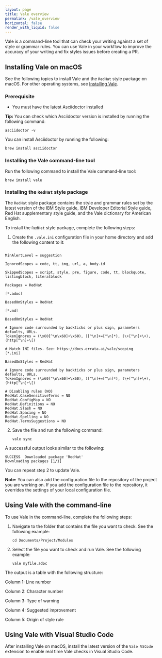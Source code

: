```yaml
---
layout: page
title: Vale overview
permalink: /vale_overview
horizontal: false
render_with_liquid: false
---
```


Vale is a command-line tool that can check your writing against a set of style or grammar rules. You can use Vale in your workflow to improve the accuracy of your writing and fix styles issues before creating a PR.

## Installing Vale on macOS

See the following topics to install Vale and the `RedHat` style package on macOS. For other operating systems, see [Installing Vale](https://redhat-documentation.github.io/vale-at-red-hat/docs/main/user-guide/installing-vale-cli/).

### Prerequisite

- You must have the latest Asciidoctor installed

**Tip:** You can check which Asciidoctor version is installed by running the following command: 

`asciidoctor -v`

You can install Asciidoctor by running the following:

`brew install asciidoctor`

### Installing the Vale command-line tool

Run the following command to install the Vale command-line tool:

`brew install vale`

### Installing the `RedHat` style package

The `RedHat` style package contains the style and grammar rules set by the latest version of the IBM Style guide, IBM Developer Editorial Style guide, Red Hat supplementary style guide, and the Vale dictionary for American English.

To install the `RedHat` style package, complete the following steps:

1. Create the `.vale.ini` configuration file in your home directory and add the following content to it:

```StylesPath = .vale/styles

MinAlertLevel = suggestion

IgnoredScopes = code, tt, img, url, a, body.id

SkippedScopes = script, style, pre, figure, code, tt, blockquote, listingblock, literalblock

Packages = RedHat

[*.adoc]

BasedOnStyles = RedHat

[*.md]

BasedOnStyles = RedHat

# Ignore code surrounded by backticks or plus sign, parameters defaults, URLs.
TokenIgnores = (\x60[^\n\x60]+\x60), ([^\n]+=[^\n]*), (\+[^\n]+\+), (http[^\n]+\[)

# Match INI files. See: https://docs.errata.ai/vale/scoping
[*.ini]

BasedOnStyles = RedHat

# Ignore code surrounded by backticks or plus sign, parameters defaults, URLs.
TokenIgnores = (\x60[^\n\x60]+\x60), ([^\n]+=[^\n]*), (\+[^\n]+\+), (http[^\n]+\[)

# Disabling rules (NO)
RedHat.CaseSensitiveTerms = NO
RedHat.ConfigMap = NO
RedHat.Definitions = NO
RedHat.Slash = NO
RedHat.Spacing = NO
RedHat.Spelling = NO
RedHat.TermsSuggestions = NO
``````

2. Save the file and run the following command:

    `vale sync`

A successful output looks similar to the following:

```
SUCCESS  Downloaded package 'RedHat'
Downloading packages [1/1]
```

You can repeat step 2 to update Vale.

**Note:** You can also add the configuration file to the repository of the project you are working on. If you add the configuration file to the repository, it overrides the settings of your local configuration file. 


## Using Vale with the command-line

To use Vale in the command-line, complete the following steps:

1. Navigate to the folder that contains the file you want to check. See the following example:

    `cd Documents/Project/Modules`

2. Select the file you want to check and run Vale. See the following example:

    `vale myfile.adoc`

The output is a table with the following structure:

Column 1: Line number

Column 2: Character number

Column 3: Type of warning

Column 4: Suggested improvement

Column 5: Origin of style rule

## Using Vale with Visual Studio Code

After installing Vale on macOS, install the latest version of the `Vale VSCode` extension to enable real time Vale checks in Visual Studio Code.